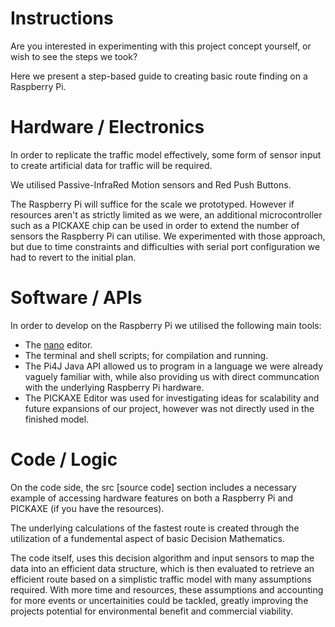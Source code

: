 Instructions
=============

Are you interested in experimenting with this project concept yourself, or wish to see the steps we took?

Here we present a step-based guide to creating basic route finding on a Raspberry Pi.


Hardware / Electronics
======================

In order to replicate the traffic model effectively, some form of sensor input to create artificial data for traffic will be required.

We utilised Passive-InfraRed Motion sensors and Red Push Buttons.

The Raspberry Pi will suffice for the scale we prototyped. However if resources aren't as strictly limited as we were, an additional microcontroller such as a PICKAXE chip can be used in order to extend the number of sensors the Raspberry Pi can utilise.
We experimented with those approach, but due to time constraints and difficulties with serial port configuration we had to revert to the initial plan.


Software / APIs
================

In order to develop on the Raspberry Pi we utilised the following main tools:

* The [nano](http://en.wikipedia.org/wiki/GNU_nano) editor.
* The terminal and shell scripts; for compilation and running.
* The Pi4J Java API allowed us to program in a language we were already vaguely familiar with, while also providing us with direct communcation with the underlying Raspberry Pi hardware.
* The PICKAXE Editor was used for investigating ideas for scalability and future expansions of our project, however was not directly used in the finished model.


Code / Logic
================

On the code side, the src [source code] section includes a necessary example of accessing hardware features on both a Raspberry Pi and PICKAXE (if you have the resources).

The underlying calculations of the fastest route is created through the utilization of a fundemental aspect of basic Decision Mathematics.

The code itself, uses this decision algorithm and input sensors to map the data into an efficient data structure, which is then evaluated to retrieve an efficient route based on a simplistic traffic model with many assumptions required. With more time and resources, these assumptions and accounting for more events or uncertainities could be tackled, greatly improving the projects potential for environmental benefit and commercial viability.



